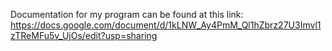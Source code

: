 Documentation for my program can be found at this link: https://docs.google.com/document/d/1kLNW_Ay4PmM_Ql1hZbrz27U3Imvl1zTReMFu5v_UjOs/edit?usp=sharing
